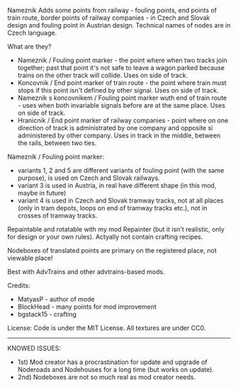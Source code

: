Nameznik
Adds some points from railway - fouling points, end points of train route, border points of railway companies - in Czech and Slovak design and fouling point in Austrian design. Technical names of nodes are in Czech language.

What are they?
* Nameznik / Fouling point marker - the point where when two tracks join together; past that point it's not safe to leave a wagon parked because trains on the other track will collide. Uses on side of track.
* Koncovnik / End point marker of train route - the point where train must stops if this point isn't defined by other signal. Uses on side of track.
* Nameznik s koncovnikem / Fouling point marker wuth end of train route - uses when both invariable signals before are at the same place. Uses on side of track.
* Hranicnik / End point marker of railway companies - point where on one direction of track is administrated by one company and opposite si administered by other company. Uses in track in the middle, between the rails, between two ties.

Námezník / Fouling point marker:
* variants 1, 2 and 5 are different variants of fouling point (with the same purpose), is used on Czech and Slovak railways.
* variant 3 is used in Austria, in real have different shape (in this mod, maybe in future)
* variant 4 is used in Czech and Slovak tramway tracks, not at all places (only in tram depots, loops on end of tramway tracks etc.), not in crosses of tramway tracks.

Repaintable and rotatable with my mod Repainter (but it isn't realistic, only for design or your own rules).
Actyally not contain crafting recipes.

Nodeboxes of translated points are primary on the registered place, not viewable place!

Best with AdvTrains and other advtrains-based mods.

Credits:
* MatyasP - author of mode
* BlockHead - many points for mod improvement
* bgstack15 - crafting

License:
Code is under the MIT License. All textures are under CC0.

-------------
KNOWED ISSUES:
* 1st) Mod creator has a procrastination for update and upgrade of
Noderoads and Nodehouses for a long time (but works on update).
* 2nd) Nodeboxes are not so much real as mod creator needs.
